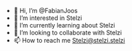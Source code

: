 - 👋 Hi, I’m @FabianJoos
- 👀 I’m interested in Stelzi
- 🌱 I’m currently learning about Stelzi
- 💞️ I’m looking to collaborate with Stelzi
- 📫 How to reach me Stelzi@stelzi.stelzi

<!---
FabianJoos/FabianJoos is a ✨ special ✨ repository because its `README.md` (this file) appears on your GitHub profile.
You can click the Preview link to take a look at your changes.
--->
